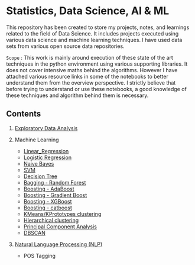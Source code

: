 # Statistics, Data Science, AI & ML

This repository has been created to store my projects, notes, and learnings related to the field of Data Science. It includes projects executed using various data science and machine learning techniques. I have used data sets from various open source data repositories. 

`Scope` : This work is mainly around execution of these state of the art techniques in the python environment using various supporting libraries. It does not cover intensive maths behind the algorithms. However I have attached various resource links in some of the notebooks to better understand them from the overview perspective. I strictly believe that before trying to understand or use these notebooks, a good knowledge of these techniques and algorithm behind them is necessary.



## Contents

1. [Exploratory Data Analysis](/EDA/)

2. Machine Learning
   - [Linear_Regression](/Linear_Regression/)
   - [Logistic Regression](/Logistic_Regression/)
   - [Naive Bayes](/Naive_Bayes/)
   - [SVM](/SVM/)
   - [Decision Tree](/Decision_tree/)
   - [Bagging - Random Forest](/Random_forest/)
   - [Boosting - AdaBoost](AdaBoost/)
   - [Boosting - Gradient Boost](/GradientBoosting/)
   - [Boosting - XGBoost](/XGBoost/)
   - [Boosting - catboost](/catboost/)
   - [KMeans/KPrototypes clustering](/KMeans_KPrototypes/)
   - [Hierarchical clustering](/Hierarchical_clustering/)
   - [Principal Component Analysis](/PCA/)
   - [DBSCAN](/DBSCAN/)

3. [Natural Language Processing (NLP)](/NLP/)
   - POS Tagging


